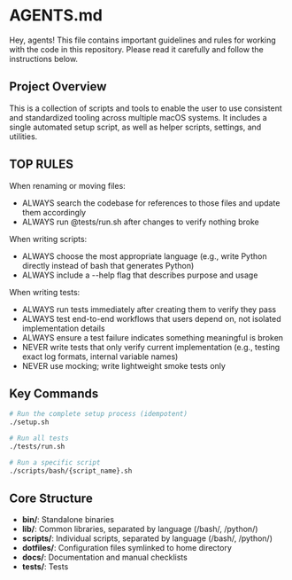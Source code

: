 # AGENTS.md

Hey, agents!  This file contains important guidelines and rules for working with the code in this repository.  Please read it carefully and follow the instructions below.

## Project Overview

This is a collection of scripts and tools to enable the user to use consistent and standardized tooling across multiple macOS systems.  It includes a single automated setup script, as well as helper scripts, settings, and utilities.

## TOP RULES

When renaming or moving files:

- ALWAYS search the codebase for references to those files and update them accordingly
- ALWAYS run @tests/run.sh after changes to verify nothing broke

When writing scripts:

- ALWAYS choose the most appropriate language (e.g., write Python directly instead of bash that generates Python)
- ALWAYS include a --help flag that describes purpose and usage

When writing tests:

- ALWAYS run tests immediately after creating them to verify they pass
- ALWAYS test end-to-end workflows that users depend on, not isolated implementation details
- ALWAYS ensure a test failure indicates something meaningful is broken
- NEVER write tests that only verify current implementation (e.g., testing exact log formats, internal variable names)
- NEVER use mocking; write lightweight smoke tests only

## Key Commands

```bash
# Run the complete setup process (idempotent)
./setup.sh

# Run all tests
./tests/run.sh

# Run a specific script
./scripts/bash/{script_name}.sh
```

## Core Structure

- **bin/**: Standalone binaries
- **lib/**: Common libraries, separated by language (/bash/, /python/)
- **scripts/**: Individual scripts, separated by language (/bash/, /python/)
- **dotfiles/**: Configuration files symlinked to home directory
- **docs/**: Documentation and manual checklists
- **tests/**: Tests

